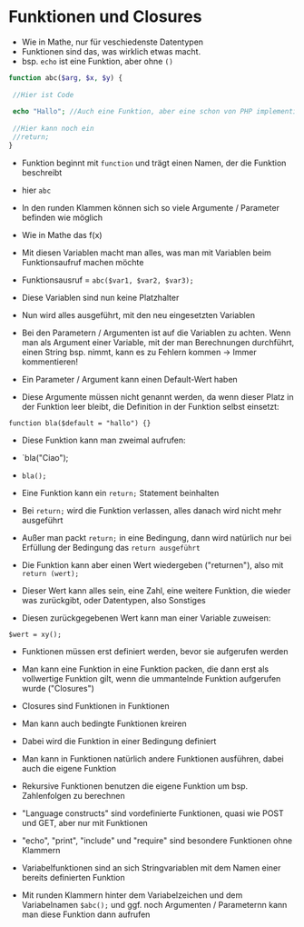 # Funktionen und Closures

- Wie in Mathe, nur für veschiedenste Datentypen
- Funktionen sind das, was wirklich etwas macht.
- bsp. `echo` ist eine Funktion, aber ohne `()`


```php
function abc($arg, $x, $y) {
 
 //Hier ist Code
 
 echo "Hallo"; //Auch eine Funktion, aber eine schon von PHP implementierte
 
 //Hier kann noch ein
 //return;
}
```

- Funktion beginnt mit `function` und trägt einen Namen, der die Funktion beschreibt
- hier `abc`

- In den runden Klammen können sich so viele Argumente / Parameter befinden wie möglich
- Wie in Mathe das f(x)
- Mit diesen Variablen macht man alles, was man mit Variablen beim Funktionsaufruf machen möchte
- Funktionsausruf = `abc($var1, $var2, $var3);`
- Diese Variablen sind nun keine Platzhalter
- Nun wird alles ausgeführt, mit den neu eingesetzten Variablen

- Bei den Parametern / Argumenten ist auf die Variablen zu achten. Wenn man als Argument einer Variable, mit der man Berechnungen durchführt, einen String bsp. nimmt, kann es zu Fehlern kommen -> Immer kommentieren!

- Ein Parameter / Argument kann einen Default-Wert haben
- Diese Argumente müssen nicht genannt werden, da wenn dieser Platz in der Funktion leer bleibt, die Definition in der Funktion selbst einsetzt:

`function bla($default = "hallo") {}`

- Diese Funktion kann man zweimal aufrufen:
- `bla("Ciao");
- `bla();`

- Eine Funktion kann ein `return;` Statement beinhalten
- Bei `return;` wird die Funktion verlassen, alles danach wird nicht mehr ausgeführt
- Außer man packt `return;` in eine Bedingung, dann wird natürlich nur bei Erfüllung der Bedingung das `return ausgeführt`

- Die Funktion kann aber einen Wert wiedergeben ("returnen"), also mit `return (wert);`
- Dieser Wert kann alles sein, eine Zahl, eine weitere Funktion, die wieder was zurückgibt, oder Datentypen, also Sonstiges
- Diesen zurückgegebenen Wert kann man einer Variable zuweisen:

`$wert = xy();`

- Funktionen müssen erst definiert werden, bevor sie aufgerufen werden
- Man kann eine Funktion in eine Funktion packen, die dann erst als vollwertige Funktion gilt, wenn die ummantelnde Funktion aufgerufen wurde ("Closures")
- Closures sind Funktionen in Funktionen

- Man kann auch bedingte Funktionen kreiren
- Dabei wird die Funktion in einer Bedingung definiert

- Man kann in Funktionen natürlich andere Funktionen ausführen, dabei auch die eigene Funktion
- Rekursive Funktionen benutzen die eigene Funktion um bsp. Zahlenfolgen zu berechnen

- "Language constructs" sind vordefinierte Funktionen, quasi wie POST und GET, aber nur mit Funktionen

- "echo", "print", "include" und "require" sind besondere Funktionen ohne Klammern

- Variabelfunktionen sind an sich Stringvariablen mit dem Namen einer bereits definierten Funktion
- Mit runden Klammern hinter dem Variabelzeichen und dem Variabelnamen `$abc();` und ggf. noch Argumenten / Parameternn kann man diese Funktion dann aufrufen
